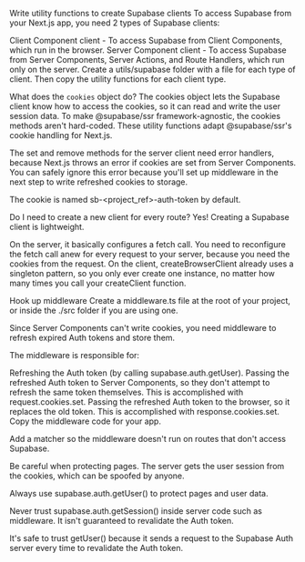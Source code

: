 Write utility functions to create Supabase clients
To access Supabase from your Next.js app, you need 2 types of Supabase clients:

Client Component client - To access Supabase from Client Components, which run in the browser.
Server Component client - To access Supabase from Server Components, Server Actions, and Route Handlers, which run only on the server.
Create a utils/supabase folder with a file for each type of client. Then copy the utility functions for each client type.


What does the `cookies` object do?
The cookies object lets the Supabase client know how to access the cookies, so it can read and write the user session data. To make @supabase/ssr framework-agnostic, the cookies methods aren't hard-coded. These utility functions adapt @supabase/ssr's cookie handling for Next.js.

The set and remove methods for the server client need error handlers, because Next.js throws an error if cookies are set from Server Components. You can safely ignore this error because you'll set up middleware in the next step to write refreshed cookies to storage.

The cookie is named sb-<project_ref>-auth-token by default.


Do I need to create a new client for every route?
Yes! Creating a Supabase client is lightweight.

On the server, it basically configures a fetch call. You need to reconfigure the fetch call anew for every request to your server, because you need the cookies from the request.
On the client, createBrowserClient already uses a singleton pattern, so you only ever create one instance, no matter how many times you call your createClient function.

Hook up middleware
Create a middleware.ts file at the root of your project, or inside the ./src folder if you are using one.

Since Server Components can't write cookies, you need middleware to refresh expired Auth tokens and store them.

The middleware is responsible for:

Refreshing the Auth token (by calling supabase.auth.getUser).
Passing the refreshed Auth token to Server Components, so they don't attempt to refresh the same token themselves. This is accomplished with request.cookies.set.
Passing the refreshed Auth token to the browser, so it replaces the old token. This is accomplished with response.cookies.set.
Copy the middleware code for your app.

Add a matcher so the middleware doesn't run on routes that don't access Supabase.

Be careful when protecting pages. The server gets the user session from the cookies, which can be spoofed by anyone.

Always use supabase.auth.getUser() to protect pages and user data.

Never trust supabase.auth.getSession() inside server code such as middleware. It isn't guaranteed to revalidate the Auth token.

It's safe to trust getUser() because it sends a request to the Supabase Auth server every time to revalidate the Auth token.